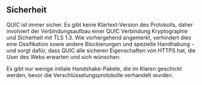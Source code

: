 ## Sicherheit

QUIC ist immer sicher. Es gibt keine Klartext-Version des Protokolls, daher involviert der Verbindungsaufbau einer QUIC Verbindung Kryptographie und Sicherheit mit TLS 1.3. Wie vorhergehend angemerkt, verhindert dies eine Ossifikation sowie andere Blockierungen und spezielle Handhabung - und sorgt dafür, dass QUIC alle sicheren Eigenschaften von HTTPS hat, die User des Webs erwarten und sich wünschen.

Es gibt nur wenige initiale Handshake-Pakete, die im Klaren geschickt werden, bevor die Verschlüsselungsprotokolle verhandelt wurden.